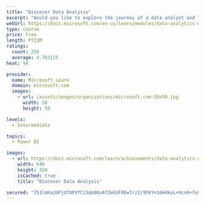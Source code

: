 ```yaml
---
title: "Discover Data Analysis"
excerpt: "Would you like to explore the journey of a data analyst and learn how a data analyst tells a story with data? In this module, you will explore the different roles in data and learn the different tasks of a data analyst."
webUrl: https://docs.microsoft.com/en-us/learn/modules/data-analytics-microsoft/
type: course
price: Free
length: PT23M
ratings:
  count: 256
  average: 4.703125
heat: 94

provider:
  name: Microsoft Learn
  domain: microsoft.com
  images:
    - url: /assets/images/organizations/microsoft.com-50x50.jpg
      width: 50
      height: 50

levels:
  - Intermediate

topics:
  - Power BI

images:
  - url: https://docs.microsoft.com/learn/achievements/data-analytics-and-microsoft-social.png
    width: 640
    height: 320
    isCached: true
    title: "Discover Data Analysis"

secured: "751lmKa1UPjUTAPVfCi5qk8KxAfZeEUFREwTrz2/9FKYn16H4kvL+9cn6+fu98T9SPvEVt/NJlB0fR9dFMILQ3w+viLR7z8x0XrZAPhxDkw9hU+a1R5ywAt5DgQ3JmXwrctvQ6GYZ0fVZZ852bGUFu+fW3ugz+kK9NDpFEhCgHMXcwZ/azHibz02ijUg8bMjc9Ki7AQq1Z4gJGxjKvhU9HdU8ntgZp1T57BTQcfkd4KLxYOvZnjxj9PmhuT+VLl2tOQ5W2soAK8G4rNSE9dU3+1lbyNu0EdLEhS4iRfyX+PT0egEL9ZXY9NHJe/JFNRYzr2fi24gnsfbn4v7zALt/2QHTbD4+3+GVg8vV3vtidWPihM7vXZQiJnCuO732pGfwjZDA1w6W2tSQi6Sj46lLA==;qABLQaraDWK3Pixf9WKClQ=="
---
```


